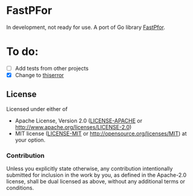 # FastPFor

In development, not ready for use. A port of Go library [FastPfor](https://github.com/zentures/encoding).

# To do:
- [ ] Add tests from other projects
- [x] Change to [thiserror](https://crates.io/crates/thiserror)

## License

Licensed under either of

* Apache License, Version 2.0 ([LICENSE-APACHE](LICENSE-APACHE) or <http://www.apache.org/licenses/LICENSE-2.0>)
* MIT license ([LICENSE-MIT](LICENSE-MIT) or <http://opensource.org/licenses/MIT>)
  at your option.

### Contribution

Unless you explicitly state otherwise, any contribution intentionally
submitted for inclusion in the work by you, as defined in the
Apache-2.0 license, shall be dual licensed as above, without any
additional terms or conditions.

